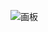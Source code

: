 ![画板](https://cdn.nlark.com/yuque/0/2025/jpeg/2639475/1736309495880-4399671b-36c0-4608-9a48-a8f42409ea76.jpeg)


